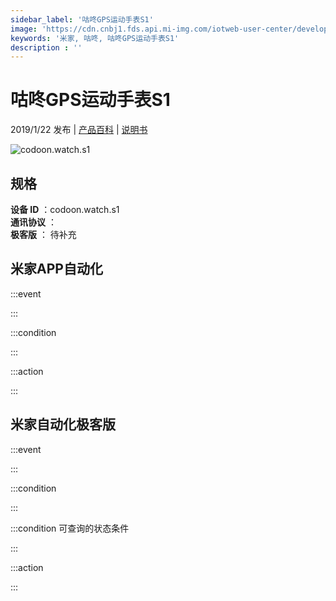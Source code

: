 ```yaml
---
sidebar_label: '咕咚GPS运动手表S1'
image: 'https://cdn.cnbj1.fds.api.mi-img.com/iotweb-user-center/developer_1678870890134yh41Uq1H.png?GalaxyAccessKeyId=AKVGLQWBOVIRQ3XLEW&Expires=9223372036854775807&Signature=65gHCUsQOcQI+LrWaSTRGrWWDY4='
keywords: '米家, 咕咚, 咕咚GPS运动手表S1'
description : ''
---
```

# 咕咚GPS运动手表S1

2019/1/22 发布 | [产品百科](https://home.mi.com/webapp/content/baike/product/index.html?model=codoon.watch.s1/) | [说明书](https://home.mi.com/views/introduction.html?model=codoon.watch.s1&region=cn)

![codoon.watch.s1](https://cdn.cnbj1.fds.api.mi-img.com/iotweb-user-center/developer_1678870890134yh41Uq1H.png?GalaxyAccessKeyId=AKVGLQWBOVIRQ3XLEW&Expires=9223372036854775807&Signature=65gHCUsQOcQI+LrWaSTRGrWWDY4=)

## 规格  
> 
**设备 ID** ：codoon.watch.s1  
**通讯协议** ：  
**极客版**  ： 待补充 


## 米家APP自动化  

:::event  

:::

:::condition  

:::

:::action   

:::

## 米家自动化极客版  

:::event  

:::

:::condition  

:::

:::condition 可查询的状态条件  

:::

:::action  

:::

        
